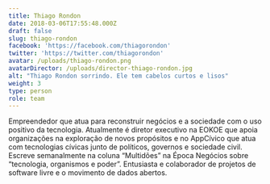 ```yaml
---
title: Thiago Rondon
date: 2018-03-06T17:55:48.000Z
draft: false
slug: thiago-rondon
facebook: 'https://facebook.com/thiagorondon'
twitter: 'https://twitter.com/thiagorondon'
avatar: /uploads/thiago-rondon.png
avatarDirector: /uploads/director-thiago-rondon.jpg
alt: "Thiago Rondon sorrindo. Ele tem cabelos curtos e lisos"
weight: 3
type: person
role: team
---
```


Empreendedor que atua para reconstruir negócios e a sociedade com o uso positivo da tecnologia. Atualmente é diretor executivo na EOKOE que apoia organizações na exploração de novos propósitos e no AppCívico que atua com tecnologias cívicas junto de políticos, governos e sociedade civil. Escreve semanalmente na coluna “Multidões” na Época Negócios sobre “tecnologia, organismos e poder”. Entusiasta e colaborador de projetos de software livre e o movimento de dados abertos.
